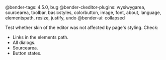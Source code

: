 @bender-tags: 4.5.0, bug
@bender-ckeditor-plugins: wysiwygarea, sourcearea, toolbar, basicstyles, colorbutton, image, font, about, language,
elementspath, resize, justify, undo
@bender-ui: collapsed

Test whether skin of the editor was not affected by page's styling. Check:

* Links in the elements path.
* All dialogs.
* Sourcearea.
* Button states.
